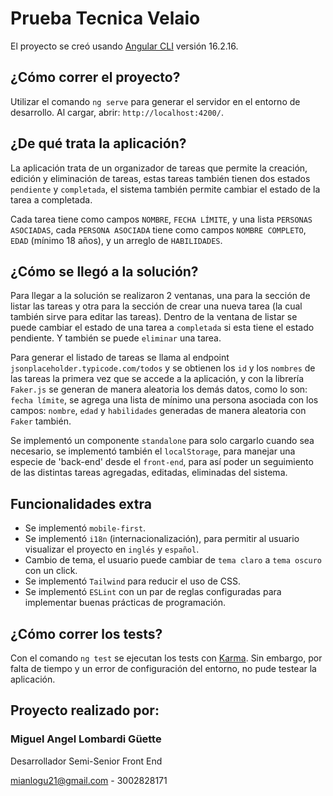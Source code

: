 # Prueba Tecnica Velaio

El proyecto se creó usando [Angular CLI](https://github.com/angular/angular-cli) versión 16.2.16.

## ¿Cómo correr el proyecto?

Utilizar el comando `ng serve` para generar el servidor en el entorno de desarrollo. Al cargar, abrir: `http://localhost:4200/`.

## ¿De qué trata la aplicación?

La aplicación trata de un organizador de tareas que permite la creación, edición y eliminación de tareas, estas tareas también tienen dos estados `pendiente` y `completada`, el sistema también permite cambiar el estado de la tarea a completada.

Cada tarea tiene como campos `NOMBRE`, `FECHA LÍMITE`, y una lista `PERSONAS ASOCIADAS`, cada `PERSONA ASOCIADA` tiene como campos `NOMBRE COMPLETO`, `EDAD` (mínimo 18 años), y un arreglo de `HABILIDADES`.

## ¿Cómo se llegó a la solución?
Para llegar a la solución se realizaron 2 ventanas, una para la sección de listar las tareas y otra para la sección de crear una nueva tarea (la cual también sirve para editar las tareas).
Dentro de la ventana de listar se puede cambiar el estado de una tarea a `completada` si esta tiene el estado pendiente. Y también se puede `eliminar` una tarea.

Para generar el listado de tareas se llama al endpoint `jsonplaceholder.typicode.com/todos` y se obtienen los `id` y los `nombres` de las tareas la primera vez que se accede a la aplicación, y con la librería `Faker.js` se generan de manera aleatoria los demás datos, como lo son: `fecha límite`, se agrega una lista de mínimo una persona asociada con los campos: `nombre`, `edad` y `habilidades` generadas de manera aleatoria con `Faker` también.

Se implementó un componente `standalone` para solo cargarlo cuando sea necesario, se implementó también el `localStorage`, para manejar una especie de 'back-end' desde el `front-end`, para así poder un seguimiento de las distintas tareas agregadas, editadas, eliminadas del sistema.

## Funcionalidades extra
- Se implementó `mobile-first`.
- Se implementó `i18n` (internacionalización), para permitir al usuario visualizar el proyecto en `inglés` y `español`.
- Cambio de tema, el usuario puede cambiar de `tema claro` a `tema oscuro` con un click.
- Se implementó `Tailwind` para reducir el uso de CSS.
- Se implementó `ESLint` con un par de reglas configuradas para implementar buenas prácticas de programación.

## ¿Cómo correr los tests?

Con el comando `ng test` se ejecutan los tests con [Karma](https://karma-runner.github.io). Sin embargo, por falta de tiempo y un error de configuración del entorno, no pude testear la aplicación.


## Proyecto realizado por:
### Miguel Angel Lombardi Güette
Desarrollador Semi-Senior Front End

mianlogu21@gmail.com  - 3002828171
